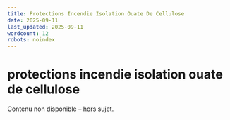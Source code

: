 ```yaml
---
title: Protections Incendie Isolation Ouate De Cellulose
date: 2025-09-11
last_updated: 2025-09-11
wordcount: 12
robots: noindex
---
```


# protections incendie isolation ouate de cellulose

Contenu non disponible – hors sujet.